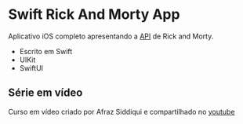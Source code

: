 # Swift Rick And Morty App

Aplicativo iOS completo apresentando a [API](https://rickandmortyapi.com) de Rick and Morty.

- Escrito em Swift
- UIKit
- SwiftUI

## Série em vídeo
Curso em vídeo criado por Afraz Siddiqui e compartilhado no [youtube](https://youtube.com/playlist?list=PL5PR3UyfTWvdl4Ya_2veOB6TM16FXuv4y)
